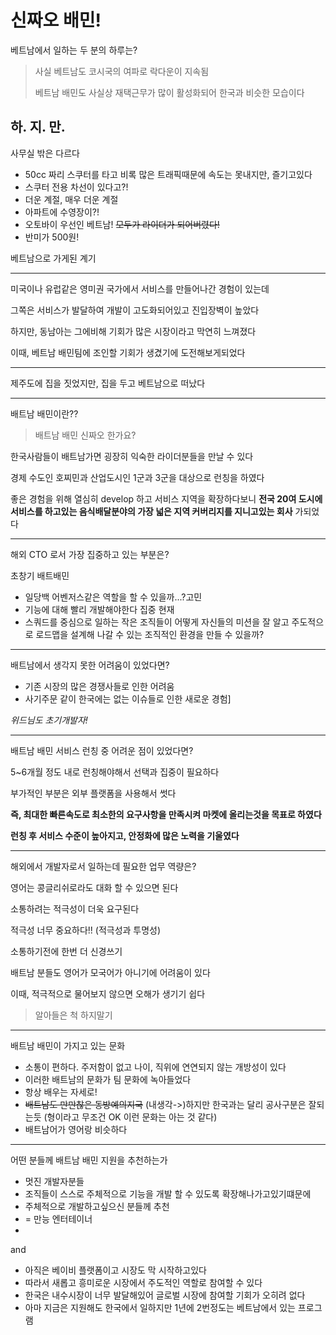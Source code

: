 # 신짜오 배민!

베트남에서 일하는 두 분의 하루는?

> 사실 베트남도 코시국의 여파로 락다운이 지속됨
> 
> 베트남 배민도 사실상 재택근무가 많이 활성화되어 한국과 비슷한 모습이다

## 하. 지. 만.

사무실 밖은 다르다
- 50cc 짜리 스쿠터를 타고 비록 많은 트래픽때문에 속도는 못내지만, 즐기고있다
- 스쿠터 전용 차선이 있다고?! 
- 더운 계절, 매우 더운 계절
- 아파트에 수영장이?!
- 오토바이 우선인 베트남! ~~모두가 라이더가 되어버렸다!~~
- 반미가 500원!

베트남으로 가게된 계기

---

미국이나 유럽같은 영미권 국가에서 서비스를 만들어나간 경험이 있는데

그쪽은 서비스가 발달하여 개발이 고도화되어있고 진입장벽이 높았다

하지만, 동남아는 그에비해 기회가 많은 시장이라고 막연히 느껴졌다

이때, 베트남 배민팀에 조인할 기회가 생겼기에 도전해보게되었다

---

제주도에 집을 짓었지만, 집을 두고 베트남으로 떠났다

---

배트남 배민이란??

> 배트남 배민 신짜오 한가요?

한국사람들이 배트남가면 굉장히 익숙한 라이더분들을 만날 수 있다

경제 수도인 호찌민과 산업도시인 1군과 3군을 대상으로 런칭을 하였다

좋은 경험을 위해 열심히 develop 하고 서비스 지역을 확장하다보니 **전국 20여 도시에 서비스를 하고있는 음식배달분야의 가장 넓은 지역 커버리지를 지니고있는 회사** 가되었다


---

해외 CTO 로서 가장 집중하고 있는 부분은?

초창기 배트배민
- 일당백 어벤저스같은 역할을 할 수 있을까...?고민
- 기능에 대해 빨리 개발해야한다 집중
현재
- 스쿼드를 중심으로 일하는 작은 조직들이 어떻게 자신들의 미션을 잘 알고 주도적으로 로드맵을 설계해 나갈 수 있는 조직적인 환경을 만들 수 있을까?
---
배트남에서 생각지 못한 어려움이 있었다면?
- 기존 시장의 많은 경쟁사들로 인한 어려움
- 사기주문 같이 한국에는 없는 이슈들로 인한 새로운 경험]

_위드님도 초기개발자!_

---

배트남 배민 서비스 런칭 중 어려운 점이 있었다면?

5~6개월 정도  내로 런칭해야해서 선택과 집중이 필요하다

부가적인 부분은 외부 플랫폼을 사용해서 썻다

**즉, 최대한 빠른속도로 최소한의 요구사항을 만족시켜 마켓에 올리는것을 목표로 하였다**

**런칭 후 서비스 수준이 높아지고, 안정화에 많은 노력을 기울였다**

---

해외에서 개발자로서 일하는데 필요한 업무 역량은?

영어는 콩글리쉬로라도 대화 할 수 있으면 된다

소통하려는 적극성이 더욱 요구된다

적극성 너무 중요하다!! (적극성과 투명성)

소통하기전에 한번 더 신경쓰기

배트남 분들도 영어가 모국어가 아니기에 어려움이 있다

이때, 적극적으로 물어보지 않으면 오해가 생기기 쉽다

> 알아들은 척 하지말기

---

배트남 배민이 가지고 있는 문화

- 소통이 편하다. 주저함이 없고 나이, 직위에 연연되지 않는 개방성이 있다
- 이러한 배트남의 문화가 팀 문화에 녹아들었다
- 항상 배우는 자세로!
- ~~배트남도 만만찮은 동방예의지국~~ (내생각->)하지만 한국과는 달리 공사구분은 잘되는듯 (형이라고 무조건 OK 이런 문화는 아는 것 같다)
- 배트남어가 영어랑 비슷하다
---
어떤 분들께 배트남 배민 지원을 추천하는가

- 멋진 개발자분들
- 조직들이 스스로 주체적으로 기능을 개발 할 수 있도록 확장해나가고있기떄문에
- 주체적으로 개발하고싶으신 분들께 추천
- = 만능 엔터테이너
- 
and
- 아직은 베이비 플랫폼이고 시장도 막 시작하고있다
- 따라서 새롭고 흥미로운 시장에서 주도적인 역할로 참여할 수 있다
- 한국은 내수시장이 너무 발달해있어 글로벌 시장에 참여할 기회가 오히려 없다
- 아마 지금은 지원해도 한국에서 일하지만 1년에 2번정도는 베트남에서 있는 프로그램